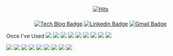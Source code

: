 <div align=center>

[![Hits](https://hits.seeyoufarm.com/api/count/incr/badge.svg?url=https%3A%2F%2Fgithub.com%2Fbangms)](https://hits.seeyoufarm.com) 

</div>

### 

<div align=center>

[![Tech Blog Badge](http://img.shields.io/badge/-Tech%20blog-black?style=flat-square&logo=github&link=https://bangms.github.io/)](https://bangms.github.io/) 
[![Linkedin Badge](https://img.shields.io/badge/-LinkedIn-blue?style=flat-square&logo=Linkedin&logoColor=white&link=https://www.linkedin.com/in/yunji-bang-867685141/)](https://www.linkedin.com/in/yunji-bang-867685141/) 
[![Gmail Badge](https://img.shields.io/badge/-Gmail-d14836?style=flat-square&logo=Gmail&logoColor=white&link=mailto:cgpgbyj23@gmail.com)](mailto:cgpgbyj23@gmail.com)
</div>


Once I've Used
<img src="https://img.shields.io/badge/React-61DAFB?style=flat-square&logo=React&logoColor=white"/>
<img src="https://img.shields.io/badge/Next.js-000000?style=flat-square&logo=Next.js&logoColor=#000000"/>
<img src="https://img.shields.io/badge/Laravel-FF2D20?style=flat-square&logo=Laravel&logoColor=white"/>
<img src="https://img.shields.io/badge/JavaScript-F7DF1E?style=flat-square&logo=JavaScript&logoColor=#F7DF1E"/>
<img src="https://img.shields.io/badge/jQuery-0769AD?style=flat-square&logo=jQuery&logoColor=#0769AD"/>
<img src="https://img.shields.io/badge/HTML5-E34F26?style=flat-square&logo=HTML5&logoColor=#E34F26"/>
<img src="https://img.shields.io/badge/CSS3-1572B6?style=flat-square&logo=CSS3&logoColor=#1572B6"/>
<img src="https://img.shields.io/badge/Sass-CC6699?style=flat-square&logo=Sass&logoColor=#CC6699"/>
<img src="https://img.shields.io/badge/Spring-6DB33F?style=flat-square&logo=Spring&logoColor=#6DB33F"/>


<img src="https://img.shields.io/badge/Jira-0052CC?style=flat-square&logo=Jira&logoColor=#0052CC"/>
<img src="https://img.shields.io/badge/Eclipse IDE-2C2255?style=flat-square&logo=Eclipse IDE&logoColor=#2C2255"/>
<img src="https://img.shields.io/badge/Notion-000000?style=flat-square&logo=Notion&logoColor=#000000"/>
<img src="https://img.shields.io/badge/Visual Studio Code-007ACC?style=flat-square&logo=Visual Studio Code&logoColor=#007ACC"/>
<img src="https://img.shields.io/badge/Sourcetree-0052CC?style=flat-square&logo=Sourcetree&logoColor=#0052CC"/>
<img src="https://img.shields.io/badge/VirtualBox-183A61?style=flat-square&logo=VirtualBox&logoColor=#183A61"/>
<img src="https://img.shields.io/badge/NGINX-009639?style=flat-square&logo=NGINX&logoColor=#009639"/>
<img src="https://img.shields.io/badge/Postman-FF6C37?style=flat-square&logo=Postman&logoColor=white"/>
<img src="https://img.shields.io/badge/GitHub-181717?style=flat-square&logo=GitHub&logoColor=#181717"/>

